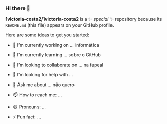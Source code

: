 ### Hi there 👋


**1victoria-costa2/1victoria-costa2** is a ✨ _special_ ✨ repository because its `README.md` (this file) appears on your GitHub profile.

Here are some ideas to get you started:

- 🔭 I’m currently working on ...
informática
- 🌱 I’m currently learning ...
sobre o GitHub
- 👯 I’m looking to collaborate on ...
na fapeal
- 🤔 I’m looking for help with ...


- 💬 Ask me about ...
não quero
- 📫 How to reach me: ...
- 😄 Pronouns: ...

- ⚡ Fun fact: ...

